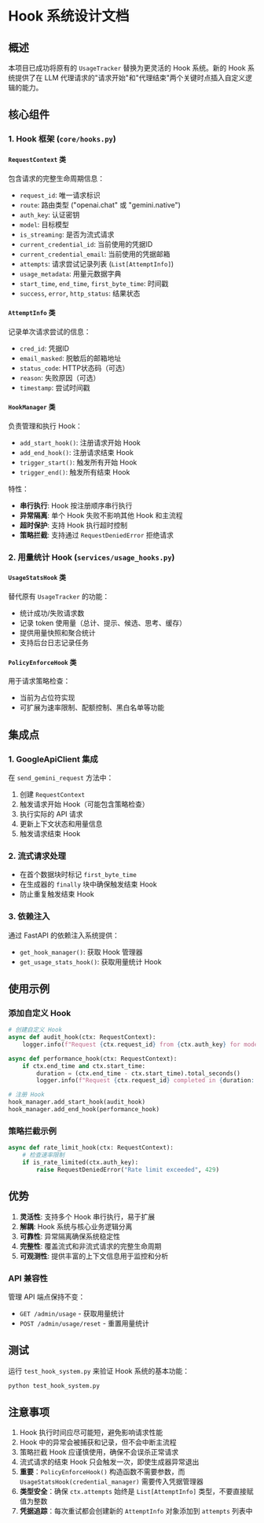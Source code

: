 # Hook 系统设计文档

## 概述

本项目已成功将原有的 `UsageTracker` 替换为更灵活的 Hook 系统。新的 Hook 系统提供了在 LLM 代理请求的"请求开始"和"代理结束"两个关键时点插入自定义逻辑的能力。

## 核心组件

### 1. Hook 框架 (`core/hooks.py`)

#### `RequestContext` 类
包含请求的完整生命周期信息：
- `request_id`: 唯一请求标识
- `route`: 路由类型 ("openai.chat" 或 "gemini.native")
- `auth_key`: 认证密钥
- `model`: 目标模型
- `is_streaming`: 是否为流式请求
- `current_credential_id`: 当前使用的凭据ID
- `current_credential_email`: 当前使用的凭据邮箱
- `attempts`: 请求尝试记录列表 (`List[AttemptInfo]`)
- `usage_metadata`: 用量元数据字典
- `start_time`, `end_time`, `first_byte_time`: 时间戳
- `success`, `error`, `http_status`: 结果状态

#### `AttemptInfo` 类
记录单次请求尝试的信息：
- `cred_id`: 凭据ID
- `email_masked`: 脱敏后的邮箱地址
- `status_code`: HTTP状态码（可选）
- `reason`: 失败原因（可选）
- `timestamp`: 尝试时间戳

#### `HookManager` 类
负责管理和执行 Hook：
- `add_start_hook()`: 注册请求开始 Hook
- `add_end_hook()`: 注册请求结束 Hook
- `trigger_start()`: 触发所有开始 Hook
- `trigger_end()`: 触发所有结束 Hook

特性：
- **串行执行**: Hook 按注册顺序串行执行
- **异常隔离**: 单个 Hook 失败不影响其他 Hook 和主流程
- **超时保护**: 支持 Hook 执行超时控制
- **策略拦截**: 支持通过 `RequestDeniedError` 拒绝请求

### 2. 用量统计 Hook (`services/usage_hooks.py`)

#### `UsageStatsHook` 类
替代原有 `UsageTracker` 的功能：
- 统计成功/失败请求数
- 记录 token 使用量（总计、提示、候选、思考、缓存）
- 提供用量快照和聚合统计
- 支持后台日志记录任务

#### `PolicyEnforceHook` 类
用于请求策略检查：
- 当前为占位符实现
- 可扩展为速率限制、配额控制、黑白名单等功能

## 集成点

### 1. GoogleApiClient 集成
在 `send_gemini_request` 方法中：
1. 创建 `RequestContext`
2. 触发请求开始 Hook（可能包含策略检查）
3. 执行实际的 API 请求
4. 更新上下文状态和用量信息
5. 触发请求结束 Hook

### 2. 流式请求处理
- 在首个数据块时标记 `first_byte_time`
- 在生成器的 `finally` 块中确保触发结束 Hook
- 防止重复触发结束 Hook

### 3. 依赖注入
通过 FastAPI 的依赖注入系统提供：
- `get_hook_manager()`: 获取 Hook 管理器
- `get_usage_stats_hook()`: 获取用量统计 Hook

## 使用示例

### 添加自定义 Hook

```python
# 创建自定义 Hook
async def audit_hook(ctx: RequestContext):
    logger.info(f"Request {ctx.request_id} from {ctx.auth_key} for model {ctx.model}")

async def performance_hook(ctx: RequestContext):
    if ctx.end_time and ctx.start_time:
        duration = (ctx.end_time - ctx.start_time).total_seconds()
        logger.info(f"Request {ctx.request_id} completed in {duration:.2f}s")

# 注册 Hook
hook_manager.add_start_hook(audit_hook)
hook_manager.add_end_hook(performance_hook)
```

### 策略拦截示例

```python
async def rate_limit_hook(ctx: RequestContext):
    # 检查速率限制
    if is_rate_limited(ctx.auth_key):
        raise RequestDeniedError("Rate limit exceeded", 429)
```

## 优势

1. **灵活性**: 支持多个 Hook 串行执行，易于扩展
2. **解耦**: Hook 系统与核心业务逻辑分离
3. **可靠性**: 异常隔离确保系统稳定性
4. **完整性**: 覆盖流式和非流式请求的完整生命周期
5. **可观测性**: 提供丰富的上下文信息用于监控和分析


### API 兼容性
管理 API 端点保持不变：
- `GET /admin/usage` - 获取用量统计
- `POST /admin/usage/reset` - 重置用量统计

## 测试

运行 `test_hook_system.py` 来验证 Hook 系统的基本功能：

```bash
python test_hook_system.py
```

## 注意事项

1. Hook 执行时间应尽可能短，避免影响请求性能
2. Hook 中的异常会被捕获和记录，但不会中断主流程
3. 策略拦截 Hook 应谨慎使用，确保不会误杀正常请求
4. 流式请求的结束 Hook 只会触发一次，即使生成器异常退出
5. **重要**：`PolicyEnforceHook()` 构造函数不需要参数，而 `UsageStatsHook(credential_manager)` 需要传入凭据管理器
6. **类型安全**：确保 `ctx.attempts` 始终是 `List[AttemptInfo]` 类型，不要直接赋值为整数
7. **凭据追踪**：每次重试都会创建新的 `AttemptInfo` 对象添加到 `attempts` 列表中
